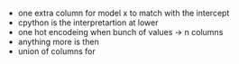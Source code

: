  - one extra column for model x to match with the intercept
 - cpython is the interpretartion at lower
 - one hot encodeing when bunch of values -> n columns
 - anything more is then
 - union of columns for 
